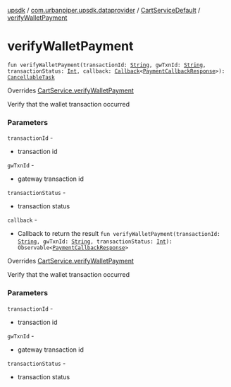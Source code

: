 [upsdk](../../index.md) / [com.urbanpiper.upsdk.dataprovider](../index.md) / [CartServiceDefault](index.md) / [verifyWalletPayment](./verify-wallet-payment.md)

# verifyWalletPayment

`fun verifyWalletPayment(transactionId: `[`String`](https://kotlinlang.org/api/latest/jvm/stdlib/kotlin/-string/index.html)`, gwTxnId: `[`String`](https://kotlinlang.org/api/latest/jvm/stdlib/kotlin/-string/index.html)`, transactionStatus: `[`Int`](https://kotlinlang.org/api/latest/jvm/stdlib/kotlin/-int/index.html)`, callback: `[`Callback`](../-callback/index.md)`<`[`PaymentCallbackResponse`](../../com.urbanpiper.upsdk.model.networkresponse/-payment-callback-response/index.md)`>): `[`CancellableTask`](../-cancellable-task/index.md)

Overrides [CartService.verifyWalletPayment](../-cart-service/verify-wallet-payment.md)

Verify that the wallet transaction occurred

### Parameters

`transactionId` -
* transaction id

`gwTxnId` -
* gateway transaction id

`transactionStatus` -
* transaction status

`callback` -
* Callback to return the result
`fun verifyWalletPayment(transactionId: `[`String`](https://kotlinlang.org/api/latest/jvm/stdlib/kotlin/-string/index.html)`, gwTxnId: `[`String`](https://kotlinlang.org/api/latest/jvm/stdlib/kotlin/-string/index.html)`, transactionStatus: `[`Int`](https://kotlinlang.org/api/latest/jvm/stdlib/kotlin/-int/index.html)`): Observable<`[`PaymentCallbackResponse`](../../com.urbanpiper.upsdk.model.networkresponse/-payment-callback-response/index.md)`>`

Overrides [CartService.verifyWalletPayment](../-cart-service/verify-wallet-payment.md)

Verify that the wallet transaction occurred

### Parameters

`transactionId` -
* transaction id

`gwTxnId` -
* gateway transaction id

`transactionStatus` -
* transaction status
